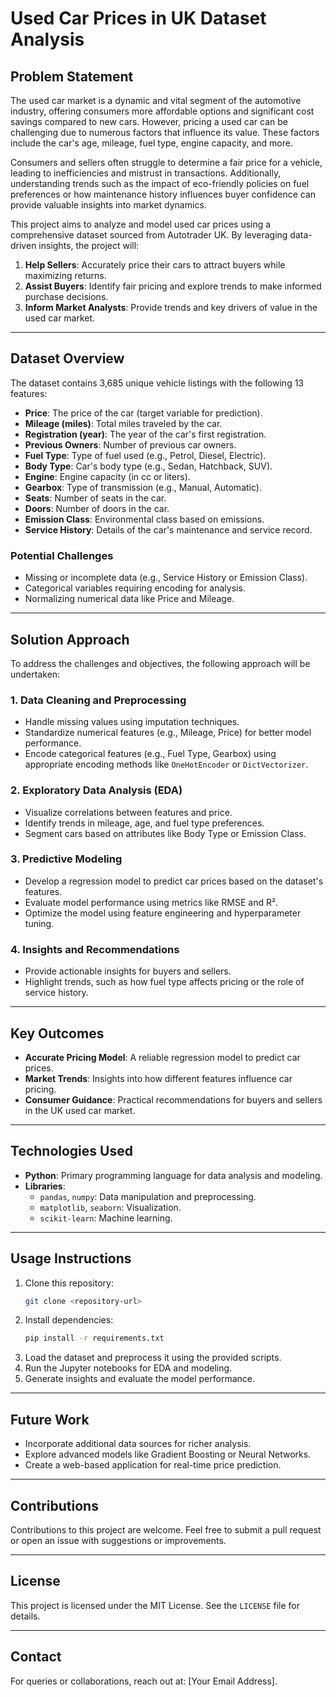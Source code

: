 # Used Car Prices in UK Dataset Analysis

## **Problem Statement**
The used car market is a dynamic and vital segment of the automotive industry, offering consumers more affordable options and significant cost savings compared to new cars. However, pricing a used car can be challenging due to numerous factors that influence its value. These factors include the car's age, mileage, fuel type, engine capacity, and more. 

Consumers and sellers often struggle to determine a fair price for a vehicle, leading to inefficiencies and mistrust in transactions. Additionally, understanding trends such as the impact of eco-friendly policies on fuel preferences or how maintenance history influences buyer confidence can provide valuable insights into market dynamics.

This project aims to analyze and model used car prices using a comprehensive dataset sourced from Autotrader UK. By leveraging data-driven insights, the project will:

1. **Help Sellers**: Accurately price their cars to attract buyers while maximizing returns.
2. **Assist Buyers**: Identify fair pricing and explore trends to make informed purchase decisions.
3. **Inform Market Analysts**: Provide trends and key drivers of value in the used car market.

---

## **Dataset Overview**
The dataset contains 3,685 unique vehicle listings with the following 13 features:

- **Price**: The price of the car (target variable for prediction).
- **Mileage (miles)**: Total miles traveled by the car.
- **Registration (year)**: The year of the car's first registration.
- **Previous Owners**: Number of previous car owners.
- **Fuel Type**: Type of fuel used (e.g., Petrol, Diesel, Electric).
- **Body Type**: Car's body type (e.g., Sedan, Hatchback, SUV).
- **Engine**: Engine capacity (in cc or liters).
- **Gearbox**: Type of transmission (e.g., Manual, Automatic).
- **Seats**: Number of seats in the car.
- **Doors**: Number of doors in the car.
- **Emission Class**: Environmental class based on emissions.
- **Service History**: Details of the car's maintenance and service record.

### **Potential Challenges**
- Missing or incomplete data (e.g., Service History or Emission Class).
- Categorical variables requiring encoding for analysis.
- Normalizing numerical data like Price and Mileage.

---

## **Solution Approach**
To address the challenges and objectives, the following approach will be undertaken:

### **1. Data Cleaning and Preprocessing**
- Handle missing values using imputation techniques.
- Standardize numerical features (e.g., Mileage, Price) for better model performance.
- Encode categorical features (e.g., Fuel Type, Gearbox) using appropriate encoding methods like `OneHotEncoder` or `DictVectorizer`.

### **2. Exploratory Data Analysis (EDA)**
- Visualize correlations between features and price.
- Identify trends in mileage, age, and fuel type preferences.
- Segment cars based on attributes like Body Type or Emission Class.

### **3. Predictive Modeling**
- Develop a regression model to predict car prices based on the dataset's features.
- Evaluate model performance using metrics like RMSE and R².
- Optimize the model using feature engineering and hyperparameter tuning.

### **4. Insights and Recommendations**
- Provide actionable insights for buyers and sellers.
- Highlight trends, such as how fuel type affects pricing or the role of service history.

---

## **Key Outcomes**
- **Accurate Pricing Model**: A reliable regression model to predict car prices.
- **Market Trends**: Insights into how different features influence car pricing.
- **Consumer Guidance**: Practical recommendations for buyers and sellers in the UK used car market.

---

## **Technologies Used**
- **Python**: Primary programming language for data analysis and modeling.
- **Libraries**: 
  - `pandas`, `numpy`: Data manipulation and preprocessing.
  - `matplotlib`, `seaborn`: Visualization.
  - `scikit-learn`: Machine learning.

---

## **Usage Instructions**
1. Clone this repository:
   ```bash
   git clone <repository-url>
   ```
2. Install dependencies:
   ```bash
   pip install -r requirements.txt
   ```
3. Load the dataset and preprocess it using the provided scripts.
4. Run the Jupyter notebooks for EDA and modeling.
5. Generate insights and evaluate the model performance.

---

## **Future Work**
- Incorporate additional data sources for richer analysis.
- Explore advanced models like Gradient Boosting or Neural Networks.
- Create a web-based application for real-time price prediction.

---

## **Contributions**
Contributions to this project are welcome. Feel free to submit a pull request or open an issue with suggestions or improvements.

---

## **License**
This project is licensed under the MIT License. See the `LICENSE` file for details.

---

## **Contact**
For queries or collaborations, reach out at: [Your Email Address].